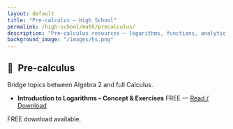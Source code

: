 ```yaml
---
layout: default
title: "Pre-calculus – High School"
permalink: /high-school/math/precalculus/
description: "Pre-calculus resources — logarithms, functions, analytic geometry — free notes and exercises."
background_image: "/images/hs.png"
---
```


<div class="content-box">
  <h2>📐 Pre-calculus</h2>
  <p>Bridge topics between Algebra 2 and full Calculus.</p>
</div>

<ul class="resource-list">

  <li>
    <strong>Introduction to Logarithms – Concept &amp; Exercises</strong>
    <span class="badge free">FREE</span>
    — <a href="/high-school/math/precalculus/intro-logarithms/">Read / Download</a>
  </li>

</ul>

<div class="content-box">
  <p><span class="badge free">FREE</span> download available.</p>
</div>

